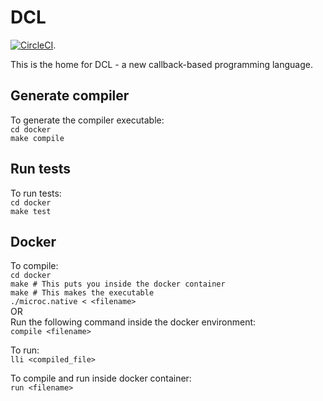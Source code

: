 # DCL

[![CircleCI](https://circleci.com/gh/PLT-DCL/dcl.svg?style=shield&circle-token=126d40f16064f154caa60d88a21304ccbd157a17)](https://circleci.com/gh/PLT-DCL/dcl). 


This is the home for DCL - a new callback-based programming language.

## Generate compiler

To generate the compiler executable:  
  `cd docker`  
  `make compile`  

## Run tests  

To run tests:  
  `cd docker`  
  `make test`  

## Docker

To compile:  
  `cd docker`  
  `make # This puts you inside the docker container`   
  `make # This makes the executable`  
  `./microc.native < <filename>`  
OR  
Run the following command inside the docker environment:  
  `compile <filename>`  

To run:  
  `lli <compiled_file>`

To compile and run inside docker container:  
  `run <filename>`  
